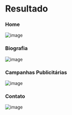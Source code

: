 <h1>Resultado</h1>
<h3>Home</h3>

![image](https://github.com/CarolFenixBr/Desenvolvimento_Web_Completo/assets/89542446/d1aef39c-c791-4c2e-ab95-999bbeb1eefd)

<h3>Biografia</h3>

![image](https://github.com/CarolFenixBr/Desenvolvimento_Web_Completo/assets/89542446/5b60ece8-0e54-4a4e-acde-07d3162b2d86)

<h3>Campanhas Publicitárias</h3>

![image](https://github.com/CarolFenixBr/Desenvolvimento_Web_Completo/assets/89542446/6968966c-6a29-4631-a54c-0aa78f798e14)



<h3>Contato</h3>

![image](https://github.com/CarolFenixBr/Desenvolvimento_Web_Completo/assets/89542446/572d2ab3-bbad-4129-8cfd-1e96e413ea47)
